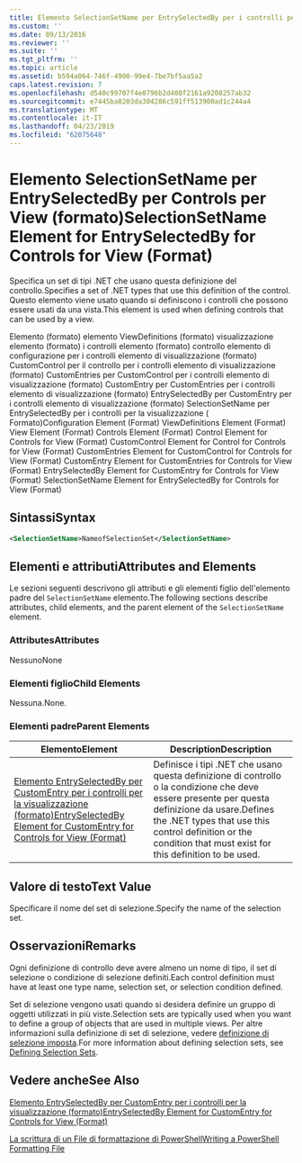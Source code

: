 ```yaml
---
title: Elemento SelectionSetName per EntrySelectedBy per i controlli per la visualizzazione (formato) | Microsoft Docs
ms.custom: ''
ms.date: 09/13/2016
ms.reviewer: ''
ms.suite: ''
ms.tgt_pltfrm: ''
ms.topic: article
ms.assetid: b594a064-746f-4900-99e4-7be7bf5aa5a2
caps.latest.revision: 7
ms.openlocfilehash: d540c99707f4e0796b2d408f2161a9208257ab32
ms.sourcegitcommit: e7445ba8203da304286c591ff513900ad1c244a4
ms.translationtype: MT
ms.contentlocale: it-IT
ms.lasthandoff: 04/23/2019
ms.locfileid: "62075648"
---
```

# <a name="selectionsetname-element-for-entryselectedby-for-controls-for-view-format"></a><span data-ttu-id="d3d19-102">Elemento SelectionSetName per EntrySelectedBy per Controls per View (formato)</span><span class="sxs-lookup"><span data-stu-id="d3d19-102">SelectionSetName Element for EntrySelectedBy for Controls for View (Format)</span></span>

<span data-ttu-id="d3d19-103">Specifica un set di tipi .NET che usano questa definizione del controllo.</span><span class="sxs-lookup"><span data-stu-id="d3d19-103">Specifies a set of .NET types that use this definition of the control.</span></span> <span data-ttu-id="d3d19-104">Questo elemento viene usato quando si definiscono i controlli che possono essere usati da una vista.</span><span class="sxs-lookup"><span data-stu-id="d3d19-104">This element is used when defining controls that can be used by a view.</span></span>

<span data-ttu-id="d3d19-105">Elemento (formato) elemento ViewDefinitions (formato) visualizzazione elemento (formato) i controlli elemento (formato) controllo elemento di configurazione per i controlli elemento di visualizzazione (formato) CustomControl per il controllo per i controlli elemento di visualizzazione (formato) CustomEntries per CustomControl per i controlli elemento di visualizzazione (formato) CustomEntry per CustomEntries per i controlli elemento di visualizzazione (formato) EntrySelectedBy per CustomEntry per i controlli elemento di visualizzazione (formato) SelectionSetName per EntrySelectedBy per i controlli per la visualizzazione ( Formato)</span><span class="sxs-lookup"><span data-stu-id="d3d19-105">Configuration Element (Format) ViewDefinitions Element (Format) View Element (Format) Controls Element (Format) Control Element for Controls for View (Format) CustomControl Element for Control for Controls for View (Format) CustomEntries Element for CustomControl for Controls for View (Format) CustomEntry Element for CustomEntries for Controls for View (Format) EntrySelectedBy Element for CustomEntry for Controls for View (Format) SelectionSetName Element for EntrySelectedBy for Controls for View (Format)</span></span>

## <a name="syntax"></a><span data-ttu-id="d3d19-106">Sintassi</span><span class="sxs-lookup"><span data-stu-id="d3d19-106">Syntax</span></span>

```xml
<SelectionSetName>NameofSelectionSet</SelectionSetName>

```

## <a name="attributes-and-elements"></a><span data-ttu-id="d3d19-107">Elementi e attributi</span><span class="sxs-lookup"><span data-stu-id="d3d19-107">Attributes and Elements</span></span>

<span data-ttu-id="d3d19-108">Le sezioni seguenti descrivono gli attributi e gli elementi figlio dell'elemento padre del `SelectionSetName` elemento.</span><span class="sxs-lookup"><span data-stu-id="d3d19-108">The following sections describe attributes, child elements, and the parent element of the `SelectionSetName` element.</span></span>

### <a name="attributes"></a><span data-ttu-id="d3d19-109">Attributes</span><span class="sxs-lookup"><span data-stu-id="d3d19-109">Attributes</span></span>

<span data-ttu-id="d3d19-110">Nessuno</span><span class="sxs-lookup"><span data-stu-id="d3d19-110">None</span></span>

### <a name="child-elements"></a><span data-ttu-id="d3d19-111">Elementi figlio</span><span class="sxs-lookup"><span data-stu-id="d3d19-111">Child Elements</span></span>

<span data-ttu-id="d3d19-112">Nessuna.</span><span class="sxs-lookup"><span data-stu-id="d3d19-112">None.</span></span>

### <a name="parent-elements"></a><span data-ttu-id="d3d19-113">Elementi padre</span><span class="sxs-lookup"><span data-stu-id="d3d19-113">Parent Elements</span></span>

|<span data-ttu-id="d3d19-114">Elemento</span><span class="sxs-lookup"><span data-stu-id="d3d19-114">Element</span></span>|<span data-ttu-id="d3d19-115">Description</span><span class="sxs-lookup"><span data-stu-id="d3d19-115">Description</span></span>|
|-------------|-----------------|
|[<span data-ttu-id="d3d19-116">Elemento EntrySelectedBy per CustomEntry per i controlli per la visualizzazione (formato)</span><span class="sxs-lookup"><span data-stu-id="d3d19-116">EntrySelectedBy Element for CustomEntry for Controls for View (Format)</span></span>](./entryselectedby-element-for-customentry-for-controls-for-view-format.md)|<span data-ttu-id="d3d19-117">Definisce i tipi .NET che usano questa definizione di controllo o la condizione che deve essere presente per questa definizione da usare.</span><span class="sxs-lookup"><span data-stu-id="d3d19-117">Defines the .NET types that use this control definition or the condition that must exist for this definition to be used.</span></span>|

## <a name="text-value"></a><span data-ttu-id="d3d19-118">Valore di testo</span><span class="sxs-lookup"><span data-stu-id="d3d19-118">Text Value</span></span>

<span data-ttu-id="d3d19-119">Specificare il nome del set di selezione.</span><span class="sxs-lookup"><span data-stu-id="d3d19-119">Specify the name of the selection set.</span></span>

## <a name="remarks"></a><span data-ttu-id="d3d19-120">Osservazioni</span><span class="sxs-lookup"><span data-stu-id="d3d19-120">Remarks</span></span>

<span data-ttu-id="d3d19-121">Ogni definizione di controllo deve avere almeno un nome di tipo, il set di selezione o condizione di selezione definiti.</span><span class="sxs-lookup"><span data-stu-id="d3d19-121">Each control definition must have at least one type name, selection set, or selection condition defined.</span></span>

<span data-ttu-id="d3d19-122">Set di selezione vengono usati quando si desidera definire un gruppo di oggetti utilizzati in più viste.</span><span class="sxs-lookup"><span data-stu-id="d3d19-122">Selection sets are typically used when you want to define a group of objects that are used in multiple views.</span></span> <span data-ttu-id="d3d19-123">Per altre informazioni sulla definizione di set di selezione, vedere [definizione di selezione imposta](./defining-selection-sets.md).</span><span class="sxs-lookup"><span data-stu-id="d3d19-123">For more information about defining selection sets, see [Defining Selection Sets](./defining-selection-sets.md).</span></span>

## <a name="see-also"></a><span data-ttu-id="d3d19-124">Vedere anche</span><span class="sxs-lookup"><span data-stu-id="d3d19-124">See Also</span></span>

[<span data-ttu-id="d3d19-125">Elemento EntrySelectedBy per CustomEntry per i controlli per la visualizzazione (formato)</span><span class="sxs-lookup"><span data-stu-id="d3d19-125">EntrySelectedBy Element for CustomEntry for Controls for View (Format)</span></span>](./entryselectedby-element-for-customentry-for-controls-for-view-format.md)

[<span data-ttu-id="d3d19-126">La scrittura di un File di formattazione di PowerShell</span><span class="sxs-lookup"><span data-stu-id="d3d19-126">Writing a PowerShell Formatting File</span></span>](./writing-a-powershell-formatting-file.md)
